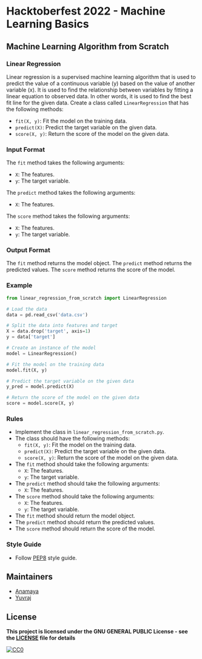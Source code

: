 # Hacktoberfest 2022 - Machine Learning Basics

## Machine Learning Algorithm from Scratch

### Linear Regression
Linear regression is a supervised machine learning algorithm that is used to predict the value of a continuous variable (y) based on the value of another variable (x). It is used to find the relationship between variables by fitting a linear equation to observed data. In other words, it is used to find the best fit line for the given data. Create a class called `LinearRegression` that has the following methods:
- `fit(X, y)`: Fit the model on the training data.
- `predict(X)`: Predict the target variable on the given data.
- `score(X, y)`: Return the score of the model on the given data.

### Input Format
The `fit` method takes the following arguments:
- `X`: The features.
- `y`: The target variable.

The `predict` method takes the following arguments:
- `X`: The features.

The `score` method takes the following arguments:
- `X`: The features.
- `y`: The target variable.

### Output Format
The `fit` method returns the model object.
The `predict` method returns the predicted values.
The `score` method returns the score of the model.

### Example
```python
from linear_regression_from_scratch import LinearRegression

# Load the data
data = pd.read_csv('data.csv')

# Split the data into features and target
X = data.drop('target', axis=1)
y = data['target']

# Create an instance of the model
model = LinearRegression()

# Fit the model on the training data
model.fit(X, y)

# Predict the target variable on the given data
y_pred = model.predict(X)

# Return the score of the model on the given data
score = model.score(X, y)
```

### Rules
- Implement the class in `linear_regression_from_scratch.py`.
- The class should have the following methods:
    - `fit(X, y)`: Fit the model on the training data.
    - `predict(X)`: Predict the target variable on the given data.
    - `score(X, y)`: Return the score of the model on the given data.
- The `fit` method should take the following arguments:
    - `X`: The features.
    - `y`: The target variable.
- The `predict` method should take the following arguments:
    - `X`: The features.
- The `score` method should take the following arguments:
    - `X`: The features.
    - `y`: The target variable.
- The `fit` method should return the model object.
- The `predict` method should return the predicted values.
- The `score` method should return the score of the model.

### Style Guide
- Follow [PEP8](https://www.python.org/dev/peps/pep-0008/) style guide.

## Maintainers
- [Anamaya](https://github.com/Anamaya1729)
- [Yuvraj](https://github.com/YuvrajSinghGitbub)

## License

**This project is licensed under the GNU GENERAL PUBLIC License - see the [LICENSE](../LICENSE) file for details**

[![CC0](https://licensebuttons.net/p/zero/1.0/88x31.png)](https://creativecommons.org/publicdomain/zero/1.0)